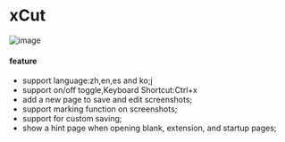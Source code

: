 # xCut

![image](http://oseye.net/assets/img/xcut.gif)

#### feature
- support language:zh,en,es and ko;j
- support on/off toggle,Keyboard Shortcut:Ctrl+x
- add a new page to save and edit screenshots;
- support marking function on screenshots;
- support for custom saving;
- show a hint page when opening blank, extension, and startup pages;
